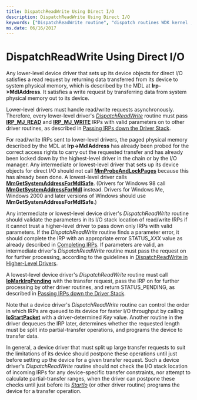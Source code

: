 ```yaml
---
title: DispatchReadWrite Using Direct I/O
description: DispatchReadWrite Using Direct I/O
keywords: ["DispatchReadWrite routine", "dispatch routines WDK kernel , DispatchReadWrite routine", "read/write dispatch routines WDK kernel", "IRP_MJ_WRITE I/O function codes", "IRP_MJ_READ I/O function codes", "data transfers WDK kernel , read/write dispatch routines", "transferring data WDK kernel , read/write dispatch routines", "direct I/O WDK kernel", "I/O WDK kernel , direct I/O"]
ms.date: 06/16/2017
---
```


# DispatchReadWrite Using Direct I/O





Any lower-level device driver that sets up its device objects for direct I/O satisfies a read request by returning data transferred from its device to system physical memory, which is described by the MDL at **Irp-&gt;MdlAddress**. It satisfies a write request by transferring data from system physical memory out to its device.

Lower-level drivers must handle read/write requests asynchronously. Therefore, every lower-level driver's [*DispatchReadWrite*](/windows-hardware/drivers/ddi/wdm/nc-wdm-driver_dispatch) routine must pass [**IRP\_MJ\_READ**](./irp-mj-read.md) and [**IRP\_MJ\_WRITE**](./irp-mj-write.md) IRPs with valid parameters on to other driver routines, as described in [Passing IRPs down the Driver Stack](passing-irps-down-the-driver-stack.md).

For read/write IRPs sent to lower-level drivers, the paged physical memory described by the MDL at **Irp-&gt;MdlAddress** has already been probed for the correct access rights to carry out the requested transfer and has already been locked down by the highest-level driver in the chain or by the I/O manager. Any intermediate or lowest-level driver that sets up its device objects for direct I/O should not call [**MmProbeAndLockPages**](/windows-hardware/drivers/ddi/wdm/nf-wdm-mmprobeandlockpages) because this has already been done. A lowest-level driver calls [**MmGetSystemAddressForMdlSafe**](/windows-hardware/drivers/ddi/wdm/nf-wdm-mmgetsystemaddressformdlsafe). (Drivers for Windows 98 call [**MmGetSystemAddressForMdl**](/windows-hardware/drivers/ddi/wdm/nf-wdm-mmgetsystemaddressformdl) instead. Drivers for Windows Me, Windows 2000 and later versions of Windows should use **MmGetSystemAddressForMdlSafe**.)

Any intermediate or lowest-level device driver's *DispatchReadWrite* routine should validate the parameters in its I/O stack location of read/write IRPs if it cannot trust a higher-level driver to pass down only IRPs with valid parameters. If the *DispatchReadWrite* routine finds a parameter error, it should complete the IRP with an appropriate error STATUS\_*XXX* value as already described in [Completing IRPs](completing-irps.md). If parameters are valid, an intermediate driver's *DispatchReadWrite* routine must pass the request on for further processing, according to the guidelines in [DispatchReadWrite in Higher-Level Drivers](dispatchreadwrite-in-higher-level-drivers.md).

A lowest-level device driver's *DispatchReadWrite* routine must call [**IoMarkIrpPending**](/windows-hardware/drivers/ddi/wdm/nf-wdm-iomarkirppending) with the transfer request, pass the IRP on for further processing by other driver routines, and return STATUS\_PENDING, as described in [Passing IRPs down the Driver Stack](passing-irps-down-the-driver-stack.md).

Note that a device driver's *DispatchReadWrite* routine can control the order in which IRPs are queued to its device for faster I/O throughput by calling [**IoStartPacket**](/windows-hardware/drivers/ddi/ntifs/nf-ntifs-iostartpacket) with a driver-determined *Key* value. Another routine in the driver dequeues the IRP later, determines whether the requested length must be split into partial-transfer operations, and programs the device to transfer data.

In general, a device driver that must split up large transfer requests to suit the limitations of its device should postpone these operations until just before setting up the device for a given transfer request. Such a device driver's *DispatchReadWrite* routine should not check the I/O stack location of incoming IRPs for any device-specific transfer constraints, nor attempt to calculate partial-transfer ranges, when the driver can postpone these checks until just before its [*StartIo*](/windows-hardware/drivers/ddi/wdm/nc-wdm-driver_startio) (or other driver routine) programs the device for a transfer operation.

 

